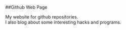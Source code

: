 ##Github Web Page

My website for github repositories.  
I also blog about some interesting hacks and programs.

